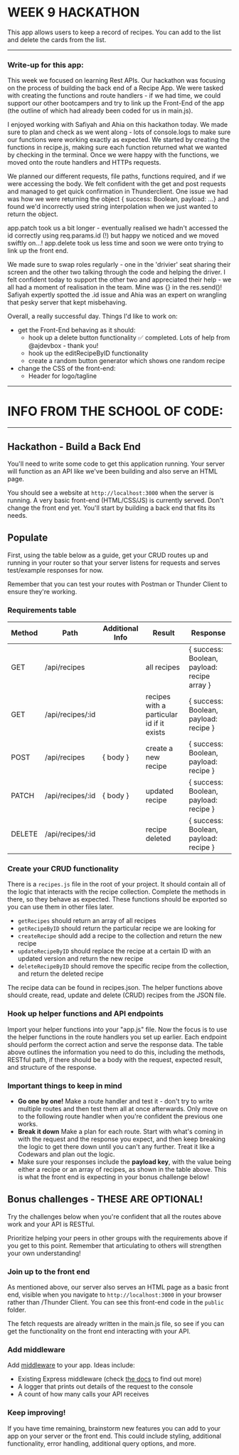 # WEEK 9 HACKATHON

This app allows users to keep a record of recipes. You can add to the list and delete the cards from the list.

_________________________
### Write-up for this app:

This week we focused on learning Rest APIs. Our hackathon was focusing on the process of building the back end of a Recipe App.  We were tasked with creating the functions and route handlers - if we had time, we could support our other bootcampers and try to link up the Front-End of the app (the outline of which had already been coded for us in main.js). 

I enjoyed working with Safiyah and Ahia on this hackathon today. We made sure to plan and check as we went along - lots of console.logs to make sure our functions were working exactly as expected. We started by creating the functions in recipe.js, making sure each function returned what we wanted by checking in the terminal. Once we were happy with the functions, we moved onto the route handlers and HTTPs requests.

We planned our different requests, file paths, functions required, and if we were accessing the body. We felt confident with the get and post requests and managed to get quick confirmation in Thunderclient. One issue we had was how we were returning the object { success: Boolean, payload: ...} and found we'd incorrectly used string interpolation when we just wanted to return the object.

app.patch took us a bit longer - eventually realised we hadn't accessed the id correctly using req.params.id (!) but happy we noticed and we moved swiftly on...! app.delete took us less time and soon we were onto trying to link up the front end.

We made sure to swap roles regularly - one in the 'drivier' seat sharing their screen and the other two talking through the code and helping the driver. I felt confident today to support the other two and appreciated their help - we all had a moment of realisation in the team. Mine was {} in the res.send()! Safiyah expertly spotted the .id issue and Ahia was an expert on wrangling that pesky server that kept misbehaving.

Overall, a really successful day. Things I'd like to work on:

- get the Front-End behaving as it should:
    - hook up a delete button functionality ✅ completed. Lots of help from @ajdevbox - thank you!
    - hook up the editRecipeByID functionality
    - create a random button generator which shows one random recipe
- change the CSS of the front-end:
    - Header for logo/tagline        


_____________________________________________
# INFO FROM THE SCHOOL OF CODE:
_____________________________________________

## Hackathon - Build a Back End

You'll need to write some code to get this application running. Your server will function as an API like we've been building and also serve an HTML page.

You should see a website at `http://localhost:3000` when the server is running. A very basic front-end (HTML/CSS/JS) is currently served. Don't change the front end yet. You'll start by building a back end that fits its needs.

## Populate

First, using the table below as a guide, get your CRUD routes up and running in your router so that your server listens for requests and serves test/example responses for now.

Remember that you can test your routes with Postman or Thunder Client to ensure they're working.

### Requirements table

| Method | Path             | Additional Info | Result                                    | Response                                    |
| ------ | ---------------- | --------------- | ----------------------------------------- | ------------------------------------------- |
| GET    | /api/recipes     |                 | all recipes                               | { success: Boolean, payload: recipe array } |
| GET    | /api/recipes/:id |                 | recipes with a particular id if it exists | { success: Boolean, payload: recipe }       |
| POST   | /api/recipes     | { body }        | create a new recipe                       | { success: Boolean, payload: recipe }       |
| PATCH  | /api/recipes/:id | { body }        | updated recipe                            | { success: Boolean, payload: recipe }       |
| DELETE | /api/recipes/:id |                 | recipe deleted                            | { success: Boolean, payload: recipe }       |

### Create your CRUD functionality

There is a `recipes.js` file in the root of your project. It should contain all of the logic that interacts with the recipe collection. Complete the methods in there, so they behave as expected. These functions should be exported so you can use them in other files later.

- `getRecipes` should return an array of all recipes
- `getRecipeByID` should return the particular recipe we are looking for
- `createRecipe` should add a recipe to the collection and return the new recipe
- `updateRecipeByID` should replace the recipe at a certain ID with an updated version and return the new recipe
- `deleteRecipeByID` should remove the specific recipe from the collection, and return the deleted recipe

The recipe data can be found in recipes.json. The helper functions above should create, read, update and delete (CRUD) recipes from the JSON file.

### Hook up helper functions and API endpoints

Import your helper functions into your "app.js" file. Now the focus is to use the helper functions in the route handlers you set up earlier. Each endpoint should perform the correct action and serve the response data. The table above outlines the information you need to do this, including the methods, RESTful path, if there should be a body with the request, expected result, and structure of the response.

### Important things to keep in mind

- **Go one by one!** Make a route handler and test it - don't try to write multiple routes and then test them all at once afterwards. Only move on to the following route handler when you're confident the previous one works.
- **Break it down** Make a plan for each route. Start with what's coming in with the request and the response you expect, and then keep breaking the logic to get there down until you can't any further. Treat it like a Codewars and plan out the logic.
- Make sure your responses include the **payload key**, with the value being either a recipe or an array of recipes, as shown in the table above. This is what the front end is expecting in your bonus challenge below!

## Bonus challenges - THESE ARE OPTIONAL!

Try the challenges below when you're confident that all the routes above work and your API is RESTful.

Prioritize helping your peers in other groups with the requirements above if you get to this point. Remember that articulating to others will strengthen your own understanding!

### Join up to the front end

As mentioned above, our server also serves an HTML page as a basic front end, visible when you navigate to `http://localhost:3000` in your browser rather than /Thunder Client. You can see this front-end code in the `public` folder.

The fetch requests are already written in the main.js file, so see if you can get the functionality on the front end interacting with your API.

### Add middleware

Add [middleware](https://expressjs.com/en/guide/using-middleware.html) to your app. Ideas include:

- Existing Express middleware (check [the docs](https://expressjs.com/en/resources/middleware.html) to find out more)
- A logger that prints out details of the request to the console
- A count of how many calls your API receives

### Keep improving!

If you have time remaining, brainstorm new features you can add to your app on your server or the front end. This could include styling, additional functionality, error handling, additional query options, and more.
